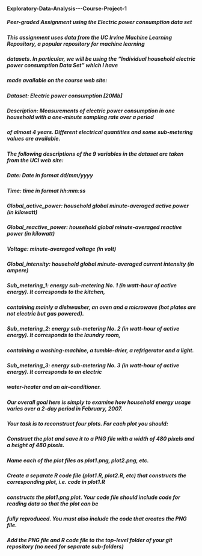 #### Exploratory-Data-Analysis---Course-Project-1
##### Peer-graded Assignment using the Electric power consumption data set

##### This assignment uses data from the UC Irvine Machine Learning Repository, a popular repository for machine learning
##### datasets. In particular, we will be using the “Individual household electric power consumption Data Set” which I have 
##### made available on the course web site:

##### Dataset: Electric power consumption [20Mb]
##### Description: Measurements of electric power consumption in one household with a one-minute sampling rate over a period 
##### of almost 4 years. Different electrical quantities and some sub-metering values are available.

##### The following descriptions of the 9 variables in the dataset are taken from the UCI web site:

#####    Date: Date in format dd/mm/yyyy
#####    Time: time in format hh:mm:ss
#####    Global_active_power: household global minute-averaged active power (in kilowatt)
#####    Global_reactive_power: household global minute-averaged reactive power (in kilowatt)
#####    Voltage: minute-averaged voltage (in volt)
#####    Global_intensity: household global minute-averaged current intensity (in ampere)
#####    Sub_metering_1: energy sub-metering No. 1 (in watt-hour of active energy). It corresponds to the kitchen, 
#####       containing mainly a dishwasher, an oven and a microwave (hot plates are not electric but gas powered).
#####    Sub_metering_2: energy sub-metering No. 2 (in watt-hour of active energy). It corresponds to the laundry room,
#####       containing a washing-machine, a tumble-drier, a refrigerator and a light.
#####    Sub_metering_3: energy sub-metering No. 3 (in watt-hour of active energy). It corresponds to an electric
#####       water-heater and an air-conditioner.

##### Our overall goal here is simply to examine how household energy usage varies over a 2-day period in February, 2007. 
##### Your task is to reconstruct four plots.  For each plot you should:

#####    Construct the plot and save it to a PNG file with a width of 480 pixels and a height of 480 pixels.
#####    Name each of the plot files as plot1.png, plot2.png, etc.
#####    Create a separate R code file (plot1.R, plot2.R, etc) that constructs the corresponding plot, i.e. code in plot1.R
#####       constructs the plot1.png plot.  Your code file should include code for reading data so that the plot can be 
#####       fully reproduced.  You must also include the code that creates the PNG file.
#####    Add the PNG file and R code file to the top-level folder of your git repository (no need for separate sub-folders)

